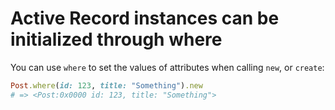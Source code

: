 # Active Record instances can be initialized through where

You can use `where` to set the values of attributes when calling `new`, or `create`:

```ruby
Post.where(id: 123, title: "Something").new
# => <Post:0x0000 id: 123, title: "Something">
```
